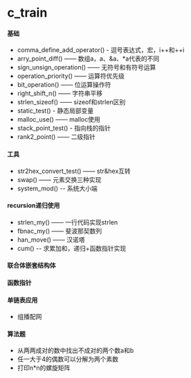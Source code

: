 # c_train
#### 基础
- comma_define_add_operator() - 逗号表达式，宏，i++和++i
- arry_point_diff() —— 数组a，a、&a、*a代表的不同
- sign_unsign_operation() —— 无符号和有符号运算
- operation_priority() —— 运算符优先级
- bit_operation() —— 位运算操作符
- right_shift_n() —— 字符串平移
- strlen_sizeof() —— sizeof和strlen区别
- static_test() - 静态局部变量
- malloc_use() —— malloc使用
- stack_point_test() - 指向栈的指针
- rank2_point() —— 二级指针
#### 工具
- str2hex_convert_test() —— str&hex互转
- swap() —— 元素交换三种实现
- system_mod() -- 系统大小端
#### recursion递归使用
 - strlen_my() —— 一行代码实现strlen
 - fbnac_my() —— 斐波那契数列
 - han_move() —— 汉诺塔
 - cum() -- 求累加和，递归+函数指针实现
#### 联合体嵌套结构体
#### 函数指针
#### 单链表应用
 - 组播配网
#### 算法题
 - 从两两成对的数中找出不成对的两个数a和b
 - 任一大于4的偶数可以分解为两个素数
 - 打印n*n的螺旋矩阵